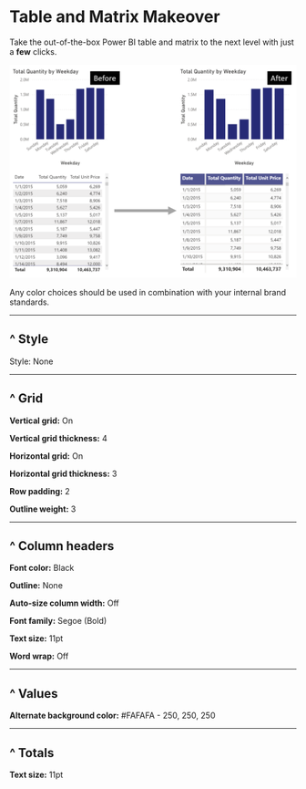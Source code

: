 # Table and Matrix Makeover

Take the out-of-the-box Power BI table and matrix to the next level with just a **few** clicks.

![Table Overhaul](https://github.com/stlpbiug/Events/blob/main/Assets/TableOverhaul.png?raw=true)

Any color choices should be used in combination with your internal brand standards.
___
## ^ Style

Style: None
___
## ^ Grid

**Vertical grid:** On

**Vertical grid thickness:** 4

**Horizontal grid:** On

**Horizontal grid thickness:** 3

**Row padding:** 2

**Outline weight:** 3

___

## ^ Column headers

**Font color:** Black

**Outline:** None

**Auto-size column width:** Off

**Font family:** Segoe (Bold)

**Text size:** 11pt

**Word wrap:** Off

___

## ^ Values

**Alternate background color:** #FAFAFA - 250, 250, 250

___

## ^ Totals

**Text size:** 11pt
